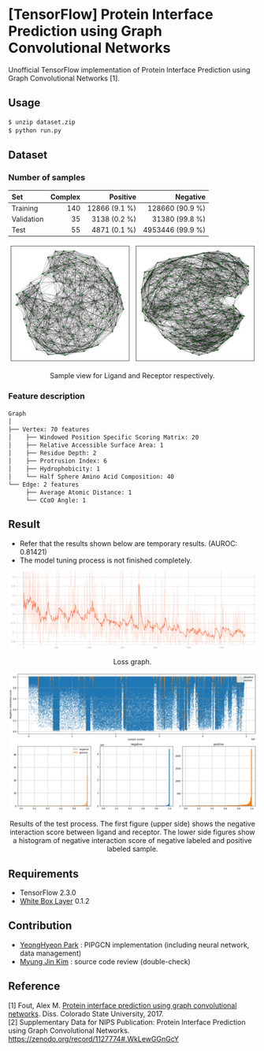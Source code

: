 [TensorFlow] Protein Interface Prediction using Graph Convolutional Networks
=====
Unofficial TensorFlow implementation of Protein Interface Prediction using Graph Convolutional Networks [1].  

## Usage
``` sh
$ unzip dataset.zip
$ python run.py
```

## Dataset

### Number of samples
|Set|Complex|Positive|Negative|
|:---|---:|---:|---:|
|Training|140|12866 (9.1 %)|128660 (90.9 %)|
|Validation|35|3138 (0.2 %)|31380 (99.8 %)|
|Test|55|4871 (0.1 %)|4953446 (99.9 %)|

<div align="center">
  <p>
    <img src="./figures/ligand.png" width="250">
    <img src="./figures/receptor.png" width="250">
  </p>
  <p>Sample view for Ligand and Receptor respectively.</p>
</div>

### Feature description

```
Graph
│
├── Vertex: 70 features
│    ├── Windowed Position Specific Scoring Matrix: 20
│    ├── Relative Accessible Surface Area: 1
│    ├── Residue Depth: 2
│    ├── Protrusion Index: 6
│    ├── Hydrophobicity: 1
│    └── Half Sphere Amino Acid Composition: 40
└── Edge: 2 features
     ├── Average Atomic Distance: 1
     └── CCαO Angle: 1
```

## Result
* Refer that the results shown below are temporary results. (AUROC: 0.81421)  
* The model tuning process is not finished completely.  
<div align="center">
  <p>
    <img src="./figures/loss.svg" width="800">
  </p>
  <p>Loss graph.</p>
</div>
<div align="center">
  <p>
    <img src="./figures/result.png" width="800">
  </p>
  <p>Results of the test process. The first figure (upper side) shows the negative interaction score between ligand and receptor. The lower side figures show a histogram of negative interaction score of negative labeled and positive labeled sample.</p>
</div>

## Requirements
* TensorFlow 2.3.0  
* <a href="https://pypi.org/project/whiteboxlayer/">White Box Layer</a> 0.1.2  

## Contribution
* <a href="https://github.com/YeongHyeon">YeongHyeon Park</a> : PIPGCN implementation (including neural network, data management)  
* <a href="https://github.com/kjm1559">Myung Jin Kim</a> : source code review (double-check)

## Reference
[1] Fout, Alex M. <a href="https://mountainscholar.org/handle/10217/185661">Protein interface prediction using graph convolutional networks</a>. Diss. Colorado State University, 2017.  
[2] Supplementary Data for NIPS Publication: Protein Interface Prediction using Graph Convolutional Networks. https://zenodo.org/record/1127774#.WkLewGGnGcY
